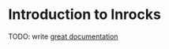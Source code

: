 # Introduction to lnrocks

TODO: write [great documentation](http://jacobian.org/writing/what-to-write/)
